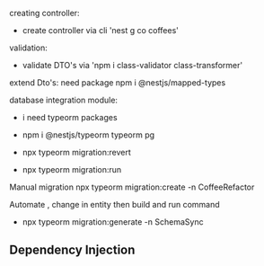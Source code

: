 creating controller:
- create controller via cli 'nest g co coffees'

validation:
- validate DTO's via 'npm i class-validator class-transformer'

extend Dto's:
need package npm i @nestjs/mapped-types

database integration module:
- i need typeorm packages
- npm i @nestjs/typeorm typeorm pg




- npx typeorm migration:revert
- npx typeorm migration:run

Manual migration
npx typeorm migration:create -n CoffeeRefactor

Automate , change in entity then build and run command
- npx typeorm migration:generate -n SchemaSync



## Dependency Injection

